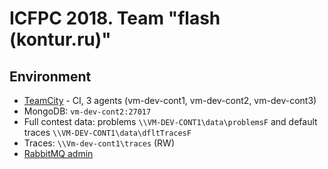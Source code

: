 # ICFPC 2018. Team "flash (kontur.ru)"

## Environment

* [TeamCity](http://vm-dev-cont1) - CI, 3 agents (vm-dev-cont1, vm-dev-cont2, vm-dev-cont3)
* MongoDB: `vm-dev-cont2:27017`
* Full contest data: problems `\\VM-DEV-CONT1\data\problemsF` and default traces `\\VM-DEV-CONT1\data\dfltTracesF`
* Traces: `\\Vm-dev-cont1\traces` (RW)
* [RabbitMQ admin](http://vm-dev-cont1:15672)
